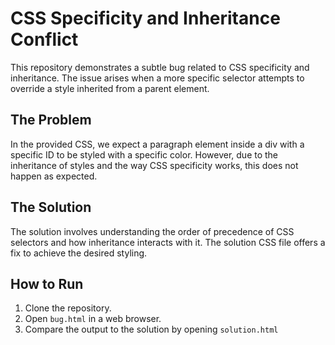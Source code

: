 # CSS Specificity and Inheritance Conflict

This repository demonstrates a subtle bug related to CSS specificity and inheritance.  The issue arises when a more specific selector attempts to override a style inherited from a parent element.

## The Problem

In the provided CSS, we expect a paragraph element inside a div with a specific ID to be styled with a specific color. However, due to the inheritance of styles and the way CSS specificity works, this does not happen as expected.

## The Solution

The solution involves understanding the order of precedence of CSS selectors and how inheritance interacts with it.  The solution CSS file offers a fix to achieve the desired styling.

## How to Run

1. Clone the repository.
2. Open `bug.html` in a web browser.
3. Compare the output to the solution by opening `solution.html`
